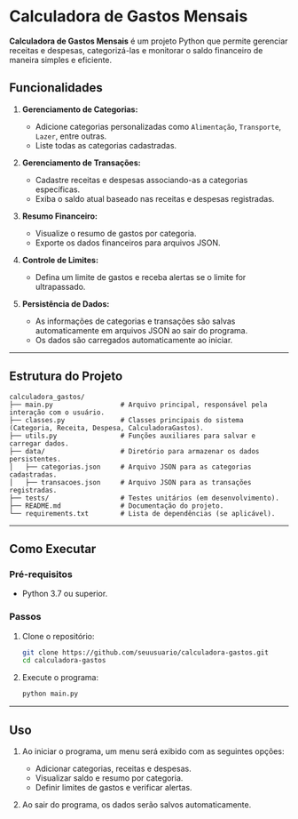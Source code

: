 # Calculadora de Gastos Mensais

**Calculadora de Gastos Mensais** é um projeto Python que permite gerenciar receitas e despesas, categorizá-las e monitorar o saldo financeiro de maneira simples e eficiente.

## Funcionalidades

1. **Gerenciamento de Categorias:**
   - Adicione categorias personalizadas como `Alimentação`, `Transporte`, `Lazer`, entre outras.
   - Liste todas as categorias cadastradas.

2. **Gerenciamento de Transações:**
   - Cadastre receitas e despesas associando-as a categorias específicas.
   - Exiba o saldo atual baseado nas receitas e despesas registradas.

3. **Resumo Financeiro:**
   - Visualize o resumo de gastos por categoria.
   - Exporte os dados financeiros para arquivos JSON.

4. **Controle de Limites:**
   - Defina um limite de gastos e receba alertas se o limite for ultrapassado.

5. **Persistência de Dados:**
   - As informações de categorias e transações são salvas automaticamente em arquivos JSON ao sair do programa.
   - Os dados são carregados automaticamente ao iniciar.

---

## Estrutura do Projeto

```plaintext
calculadora_gastos/
├── main.py                 # Arquivo principal, responsável pela interação com o usuário.
├── classes.py              # Classes principais do sistema (Categoria, Receita, Despesa, CalculadoraGastos).
├── utils.py                # Funções auxiliares para salvar e carregar dados.
├── data/                   # Diretório para armazenar os dados persistentes.
│   ├── categorias.json     # Arquivo JSON para as categorias cadastradas.
│   ├── transacoes.json     # Arquivo JSON para as transações registradas.
├── tests/                  # Testes unitários (em desenvolvimento).
├── README.md               # Documentação do projeto.
└── requirements.txt        # Lista de dependências (se aplicável).
```

---

## Como Executar

### Pré-requisitos
- Python 3.7 ou superior.

### Passos
1. Clone o repositório:
   ```bash
   git clone https://github.com/seuusuario/calculadora-gastos.git
   cd calculadora-gastos
   ```

2. Execute o programa:
   ```bash
   python main.py
   ```

---

## Uso

1. Ao iniciar o programa, um menu será exibido com as seguintes opções:
   - Adicionar categorias, receitas e despesas.
   - Visualizar saldo e resumo por categoria.
   - Definir limites de gastos e verificar alertas.

2. Ao sair do programa, os dados serão salvos automaticamente.

